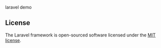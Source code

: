 laravel demo

## License

The Laravel framework is open-sourced software licensed under the [MIT license](http://opensource.org/licenses/MIT).
